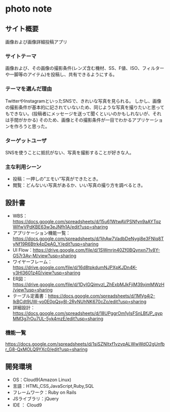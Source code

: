 # photo note

## サイト概要
画像および画像詳細投稿アプリ

### サイトテーマ
画像および、その画像の撮影条件(レンズ含む機材、SS、F値、ISO、フィルターや一脚等のアイテム)を投稿し、共有できるようにする。

### テーマを選んだ理由
TwitterやInstagramといったSNSで、きれいな写真を見られる。
しかし、画像の撮影条件が基本的に記されていないため、同じような写真を撮りたいと思ってもできない。(投稿者にメッセージを送って聞くといいのかもしれないが、それは手間がかかる)
そのため、画像とその撮影条件が一目でわかるアプリケーションを作ろうと思った。

### ターゲットユーザ
SNSを使うことに抵抗がない、写真を撮影することが好きな人。

### 主な利用シーン
- 投稿：一押しの”エモい”写真ができたとき。
- 閲覧：どんないい写真があるか、いい写真の撮り方を調べるとき。

## 設計書
- WBS：https://docs.google.com/spreadsheets/d/15u61WtwAVPSNfyn9aAYTqzWlfwVPdKBE63w3eJNfh1A/edit?usp=sharing
- アプリケーション機能一覧：https://docs.google.com/spreadsheets/d/1jhAw7VadbDeNygi8e3FNlq8TyNf19R6Btrk4pDeA0_Y/edit?usp=sharing
- UI Flow：https://drive.google.com/file/d/1SWmrjn40Zf0BQynxn71v8Y-G57r3Av-M/view?usp=sharing
- ワイヤーフレーム：https://drive.google.com/file/d/16d8tpkdumNJPXpKJDn4K-y3Hl3601z40/view?usp=sharing
- ER図：https://drive.google.com/file/d/1DyIGQimvzl_ZhExbMJkFjiM39xjmMWzH/view?usp=sharing
- テーブル定義書：https://docs.google.com/spreadsheets/d/1MVg4j2-IkBCdt9UW-yo0E0pQsy8l-2RyNUhNK670cZo/edit?usp=sharing
- 詳細設計：https://docs.google.com/spreadsheets/d/18UPggrOm1ylsFSnLBfJP_gypMM3g7rOu7UL-5yk4mzE/edit?usp=sharing

### 機能一覧
https://docs.google.com/spreadsheets/d/1siSZNItxf1vzvpALWwWdO2gUnfbr_G8-QxMOLQ9YXc0/edit?usp=sharing

## 開発環境
- OS：Cloud9(Amazon Linux)
- 言語：HTML,CSS,JavaScript,Ruby,SQL
- フレームワーク：Ruby on Rails
- JSライブラリ：jQuery
- IDE ： Cloud9
